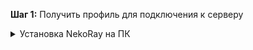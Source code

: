**Шаг 1:** Получить профиль для подключения к серверу

<details>
  <summary>Установка NekoRay на ПК</summary>
  
  Скачать программу с оффициального репозитория https://github.com/MatsuriDayo/nekoray/releases/download/3.26/nekoray-3.26-2023-12-09-windows64.zip
 

</details>
